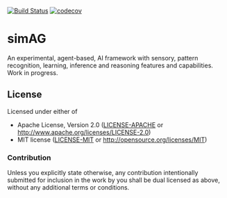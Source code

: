 [![Build Status](https://dev.azure.com/iduartgomez/iduartgomez/_apis/build/status/simag-CI?branchName=master)](https://dev.azure.com/iduartgomez/iduartgomez/_build/latest?definitionId=1&branchName=master) [![codecov](https://codecov.io/gh/iduartgomez/simag/branch/master/graph/badge.svg?token=ZU3I19FY60)](https://codecov.io/gh/iduartgomez/simag)

# simAG #

An experimental, agent-based, AI framework with sensory, pattern recognition, learning, inference and reasoning features and capabilities. Work in progress.


## License

Licensed under either of

- Apache License, Version 2.0 ([LICENSE-APACHE](LICENSE-APACHE) or
  http://www.apache.org/licenses/LICENSE-2.0)
- MIT license ([LICENSE-MIT](LICENSE-MIT) or http://opensource.org/licenses/MIT)

### Contribution

Unless you explicitly state otherwise, any contribution intentionally submitted for inclusion in the work by you shall be dual licensed as above, without any additional terms or conditions.
